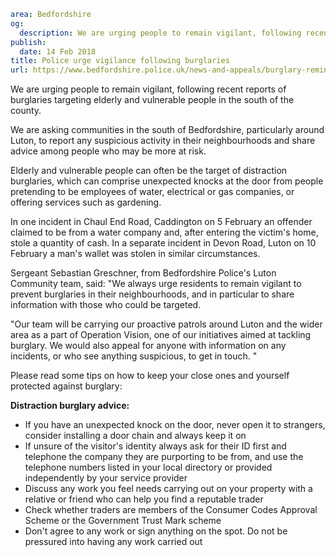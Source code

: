 ```yaml
area: Bedfordshire
og:
  description: We are urging people to remain vigilant, following recent reports of burglaries targeting elderly and vulnerable people in the south of the county.
publish:
  date: 14 Feb 2018
title: Police urge vigilance following burglaries
url: https://www.bedfordshire.police.uk/news-and-appeals/burglary-reminder-luton-feb18
```

We are urging people to remain vigilant, following recent reports of burglaries targeting elderly and vulnerable people in the south of the county.

We are asking communities in the south of Bedfordshire, particularly around Luton, to report any suspicious activity in their neighbourhoods and share advice among people who may be more at risk.

Elderly and vulnerable people can often be the target of distraction burglaries, which can comprise unexpected knocks at the door from people pretending to be employees of water, electrical or gas companies, or offering services such as gardening.

In one incident in Chaul End Road, Caddington on 5 February an offender claimed to be from a water company and, after entering the victim's home, stole a quantity of cash. In a separate incident in Devon Road, Luton on 10 February a man's wallet was stolen in similar circumstances.

Sergeant Sebastian Greschner, from Bedfordshire Police's Luton Community team, said: "We always urge residents to remain vigilant to prevent burglaries in their neighbourhoods, and in particular to share information with those who could be targeted.

"Our team will be carrying our proactive patrols around Luton and the wider area as a part of Operation Vision, one of our initiatives aimed at tackling burglary. We would also appeal for anyone with information on any incidents, or who see anything suspicious, to get in touch. "

Please read some tips on how to keep your close ones and yourself protected against burglary:

**Distraction burglary advice:**

 * If you have an unexpected knock on the door, never open it to strangers, consider installing a door chain and always keep it on
 * If unsure of the visitor's identity always ask for their ID first and telephone the company they are purporting to be from, and use the telephone numbers listed in your local directory or provided independently by your service provider
 * Discuss any work you feel needs carrying out on your property with a relative or friend who can help you find a reputable trader
 * Check whether traders are members of the Consumer Codes Approval Scheme or the Government Trust Mark scheme
 * Don't agree to any work or sign anything on the spot. Do not be pressured into having any work carried out
